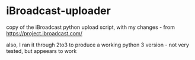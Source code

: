 # iBroadcast-uploader
copy of the iBroadcast python upload script, with my changes - from https://project.ibroadcast.com/

also, I ran it through 2to3 to produce a working python 3 version - not very tested, but appeears to work
